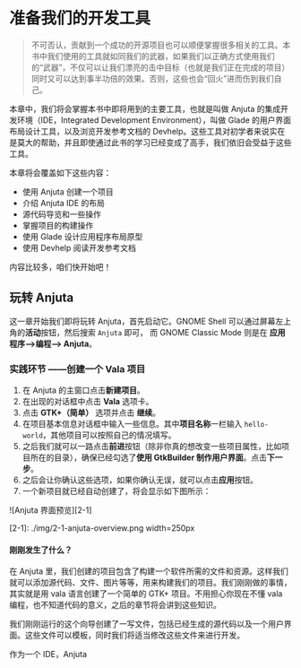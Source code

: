 # 准备我们的开发工具 #

>不可否认，贡献到一个成功的开源项目也可以顺便掌握很多相关的工具。本书中我们使用的工具就如同我们的武器，如果我们以正确方式使用我们的“武器”，不仅可以让我们漂亮的击中目标（也就是我们正在完成的项目）同时又可以达到事半功倍的效果。否则，这些也会“回火”进而伤到我们自己。

本章中，我们将会掌握本书中即将用到的主要工具，也就是叫做 Anjuta 的集成开发环境（IDE，Integrated Development Environment），叫做 Glade 的用户界面布局设计工具，以及浏览开发参考文档的 Devhelp。这些工具对初学者来说实在是莫大的帮助，并且即使通过此书的学习已经变成了高手，我们依旧会受益于这些工具。

本章将会覆盖如下这些内容：

- 使用 Anjuta 创建一个项目
- 介绍 Anjuta IDE 的布局
- 源代码导览和一些操作
- 掌握项目的构建操作
- 使用 Glade 设计应用程序布局原型
- 使用 Devhelp 阅读开发参考文档

内容比较多，咱们快开始吧！

## 玩转 Anjuta

这一章开始我们即将玩转 Anjuta，首先启动它。GNOME Shell 可以通过屏幕左上角的**活动**按钮，然后搜索 `Anjuta` 即可， 而 GNOME Classic Mode 则是在 **应用程序—>编程—> Anjuta**。

### 实践环节 ——创建一个 Vala 项目

1. 在 Anjuta 的主窗口点击**新建项目**。
2. 在出现的对话框中点击 **Vala** 选项卡。
3. 点击 **GTK+（简单）** 选项并点击 **继续**。
4. 在项目基本信息对话框中输入一些信息。其中**项目名称**一栏输入 `hello-world`，其他项目可以按照自己的情况填写。
5. 之后我们就可以一路点击**前进**按钮（除非你真的想改变一些项目属性，比如项目所在的目录），确保已经勾选了**使用 GtkBuilder 制作用户界面**。点击**下一步**。
6. 之后会让你确认这些选项，如果你确认无误，就可以点击**应用**按钮。
7. 一个新项目就已经自动创建了，将会显示如下图所示：

![Anjuta 界面预览][2-1]

[2-1]: ./img/2-1-anjuta-overview.png width=250px

#### 刚刚发生了什么？

在 Anjuta 里，我们创建的项目包含了构建一个软件所需的文件和资源。这样我们就可以添加源代码、文件、图片等等，用来构建我们的项目。我们刚刚做的事情，其实就是用 vala 语言创建了一个简单的 GTK+ 项目。不用担心你现在不懂 vala 编程，也不知道代码的意义，之后的章节将会讲到这些知识。

我们刚刚运行的这个向导创建了一写文件，包括已经生成的源代码以及一个用户界面。这些文件可以模板，同时我们将适当修改这些文件来进行开发。

作为一个 IDE，Anjuta 
